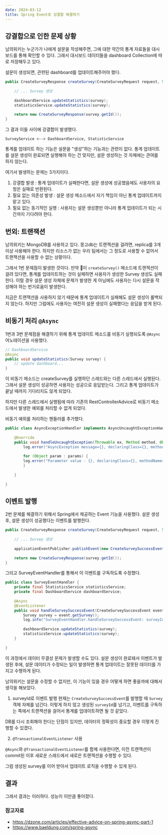 ```yaml
---
date: 2024-03-12
title: Spring Event로 강결합 해결하기
---
```



## 강결합으로 인한 문제 상황

남의위키는 누군가가 나에게 설문을 작성해주면, 그에 대한 약간의 통계 자료들을 대시보드를 통해 확인할 수 있다.
그래서 대시보드 데이터들을 dashboard Collection에 따로 저장해두고 있다.

설문이 생성되면, 관련된 dashboard를 업데이트해주어야 했다.

```java
public CreateSurveyResponse createSurvey(CreateSurveyRequest request, String accessToken) {
	
	// ... Survey 생성  
	  
	dashboardService.updateStatistics(survey);  
	statisticsService.updateStatistics(survey);  
	  
	return new CreateSurveyResponse(survey.getId());  
}
```

그 결과 이들 사이에 강결합이 발생했다.

```
SurveyService <--> DashboardService, StatisticService 
```


통계를 업데이트 하는 기능은 설문을 "생성"하는 기능과는 관련이 없다.
통계 업데이트를 설문 생성이 완료되면 실행해야 하는 건 맞지만, 설문 생성하는 것 자체에는 관여를 하지 않는다.

여기서 발생하는 문제는 3가지이다.
1. 강결합 발생 : 통계 업데이트가 실패한다면, 설문 생성에 성공했음에도 사용자의 요청은 실패로 반환된다.
2. 필요 없는 의존성 발생 : 설문 생성 메소드에서 자기 책임이 아닌 통계 업데이트까지 맡고 있다.
3. 필요 없는 동기적인 실행 : 사용자는 설문 생성뿐만 아니라 통계 업데이트가 되는 시간까지 기다려야 한다.


## 번외: 트랜잭션

남의위키는 MongoDB를 사용하고 있다. 몽고db는 트랜잭션을 걸려면, replica를 3개 이상 사용해야 한다.
하지만 리소스가 없는 우리 팀에서는 그 정도로 사용할 수 없어서 트랜잭션을 사용할 수 없는 상황이다.

그래서 1번 문제점이 발생한 것이다. 
만약 이 `createSurvey()` 메소드에 트랜잭션이 걸려 있다면, 통계를 업데이트하는 것이 실패하면 사용자가 생성한 Survey 생성도 실패한다.
이럴 경우 설문 생성 자체에 문제가 발생한 게 아님에도 사용자는 다시 설문을 작성해야 하는 번거로움이 발생한다.

지금은 트랜잭션을 사용하지 않기 때문에 통계 업데이트가 실패해도 설문 생성이 롤백되지 않는다.
하지만 그럼에도 사용자는 여전히 설문 생성이 실패했다는 응답을 받게 된다.


## 비동기 처리 `@Async`

1번과 3번 문제점을 해결하기 위해 통계 업데이트 메소드를 비동기 실행되도록 `@Async` 어노테이션을 사용했다.

```java
// DashboardService
@Async  
public void updateStatistics(Survey survey) {
	// update dashboard...
}
```


이 비동기 메소드는 createSurvey를 실행하던 스레드와는 다른 스레드에서 실행된다. 
그래서 설문 생성이 성공하면 사용자는 성공으로 응답받는다. 그리고 통계 업데이트가 끝날 때까지 기다리지도 않게 되었다.

하지만 다른 스레드에서 실행됨에 따라 기존의 RestControllerAdvice로 비동기 메소드에서 발생한 예외를 처리할 수 없게 되었다.

비동기 예외를 처리하는 핸들러를 추가했다.

```java
public class AsyncExceptionHandler implements AsyncUncaughtExceptionHandler {  
  
	@Override  
	public void handleUncaughtException(Throwable ex, Method method, Object... params) {  
		log.error("AsyncException message={}, declaringClass={}, methodName={}", ex.getMessage(), method.getDeclaringClass(), method.getName(), ex);  
		  
		for (Object param : params) {  
		log.error("Parameter value - {}, declaringClass={}, methodName={}", param, method.getDeclaringClass(), method.getName());  
		}  
	  
	}  
  
}
```



## 이벤트 발행

2번 문제를 해결하기 위해서 Spring에서 제공하는 Event 기능을 사용했다.
설문 생성 후, 설문 생성이 성공했다는 이벤트를 발행한다.

```java
public CreateSurveyResponse createSurvey(CreateSurveyRequest request, String accessToken) {
	
	// ... Survey 생성  
	  
	applicationEventPublisher.publishEvent(new CreateSurveySuccessEvent(survey));
	  
	return new CreateSurveyResponse(survey.getId());  
}
```


그리고 SurveyEventHandler를 통해서 이 이벤트를 구독하도록 수정했다.

```java
public class SurveyEventHandler {  
	private final StatisticsService statisticsService;  
	private final DashboardService dashboardService;  
	  
	@Async  
	@EventListener  
	public void handleSurveySuccessEvent(CreateSurveySuccessEvent event) {  
		Survey survey = event.getSurvey();  
		log.info("SurveyEventHandler.handleSurveySuccessEvent: surveyId={}", survey.getId());  
		  
		dashboardService.updateStatistics(survey);  
		statisticsService.updateStatistics(survey);  
	}  
	  
}
```


이 과정에서 데이터 무결성 문제가 발생할 수도 있다. 
설문 생성이 완료돼서 이벤트가 발생된 후에, 설문 데이터가 수정되는 일이 발생하면 통계 업데이트는 잘못된 데이터를 가지고 수행하게 된다.

남의위키는 설문을 수정할 수 없지만, 이 기능이 있을 경우 어떻게 하면 좋을까에 대해서 생각을 해보았다.

1. surveyId로 이벤트 발행
현재는 `CreateSurveySuccessEvent`를 발행할 때 `Survey` 객체 자체를 넘긴다.
이렇게 하지 않고 생성된 `surveyId`를 넘기고, 이벤트를 구독하는 쪽에서 트랜잭션을 걸어서 통계를 업데이트하면 될 것 같았다.

DB를 다시 조회해야 한다는 단점이 있지만, 데이터의 정확성이 중요할 경우 이렇게 진행할 수 있겠다.

2. `@TransactionalEventListener` 사용

`@Async`와 `@TransactionalEventListener`를 함께 사용한다면, 이전 트랜잭션이 commit된 이후 새로운 스레드에서 새로은 트랜잭션을 수행할 수 있다.

그럼 생성된 survey를 이어 받아서 업데이트 로직을 수행할 수 있게 된다.



## 결과


그래서 결과는 이러하다. 성능이 이만큼 좋아졌다.


### 참고자료
- https://dzone.com/articles/effective-advice-on-spring-async-part-1
- https://www.baeldung.com/spring-async

